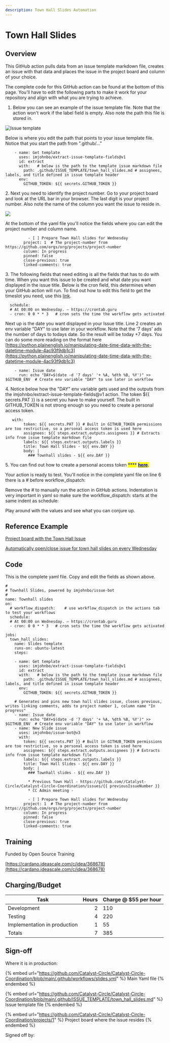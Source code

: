 ```yaml
---
description: Town Hall Slides Automation
---
```


# Town Hall Slides

## Overview

This GitHub action pulls data from an issue template markdown file, creates an issue with that data and places the issue in the project board and column of your choice.

The complete code for this GitHub action can be found at the bottom of this page. You'll have to edit the following parts to make it work for your repository and align with what you are trying to achieve.

1. Below you can see an example of the issue template file. Note that the action won't work if the label field is empty. Also note the path this file is stored in.&#x20;

![Issue template](<../.gitbook/assets/Untitled (3) (1).png>)

Below is where you edit the path that points to your issue template file. Notice that you start the path from ".github/..."

```
    - name: Get template
      uses: imjohnbo/extract-issue-template-fields@v1
      id: extract
      with:   # below is the path to the template issue markdown file
        path: .github/ISSUE_TEMPLATE/town_hall_slides.md # assignees, labels, and title defined in issue template header
      env: 
        GITHUB_TOKEN: ${{ secrets.GITHUB_TOKEN }}
```

2\. Next you need to identify the project number. Go to your project board and look at the URL bar in your browser. The last digit is your project number. Also note the name of the column you want the issue to reside in.

![](<../.gitbook/assets/Untitled (2) (1).png>)

At the bottom of the yaml file you'll notice the fields where you can edit  the project number and column name.

```
          - [ ] Prepare Town Hall slides for Wednesday
        project: 1  # The project-number from https://github.com/orgs/org/projects/project-number
        column: In progress
        pinned: false
        close-previous: true
        linked-comments: true
```

3\. The following fields that need editing is all the fields that has to do with time. When you want this issue to be created and what date you want displayed in the issue title. Below is the cron field, this determines when your GitHub action will run. To find out how to edit this field to get the timeslot you need, use this [link](https://crontab.guru/#0\_0\_\*\_\*\_6).

```
  schedule:
  # At 00:00 on Wednesday. – https://crontab.guru
  - cron: 0 0 * * 3   # cron sets the time the workflow gets activated
```

Next up is the date you want displayed in your Issue title. Line 2 creates an env variable "DAY" to use later in your workflow. Note that the '7 days' ads the number of days to todays date. So the result will be today +7 days. You can do some more reading on the  format here [https://python.plainenglish.io/manipulating-date-time-data-with-the-datetime-module-4ac93f9db1c3](https://python.plainenglish.io/manipulating-date-time-data-with-the-datetime-module-4ac93f9db1c3)

```
    - name: Issue date
      run: echo "DAY=$(date -d '7 days' '+ %A, %dth %B, %Y')" >> $GITHUB_ENV  # Create env variable "DAY" to use later in workflow
```

4\. Notice below how the "DAY" env variable gets used and the outputs from the imjohnbo/extract-issue-template-fields@v1 action. The token $\{{ secrets.PAT \}} is a secret you have to make yourself. The built in GITHUB\_TOKEN is not strong enough so you need to create a personal access token.

```
   with:
        token: ${{ secrets.PAT }} # Built in GITHUB_TOKEN permissions are too restrictive, so a personal access token is used here
        assignees: ${{ steps.extract.outputs.assignees }} # Extracts info from issue template markdown file
        labels: ${{ steps.extract.outputs.labels }}
        title: Town Hall Slides - ${{ env.DAY }}
        body: |
          ### Townhall slides - ${{ env.DAY }}
```

5\. You can find out how to create a personal access token <mark style="color:blue;">****</mark> [<mark style="color:blue;">**here**</mark>](../automation/pat-token.md)<mark style="color:blue;">.</mark>

Your action is ready to test. You'll notice in the complete yaml file on line 6 there is a # before workflow\_dispatch:      &#x20;

Remove the # to manually run the action in GitHub actions. Indentation is very important in yaml so make sure the workflow\_dispatch: starts at the same indent as schedule:

Play around with the values and see what you can conjure up.

## Reference Example

[Project board with the Town Hall Issue](https://github.com/Catalyst-Circle/Catalyst-Circle-Coordination/projects/1)

[Automatically open/close issue for town hall slides on every Wednesday](https://github.com/Catalyst-Circle/Catalyst-Circle-Coordination/blob/main/.github/workflows/slides.yml)

## Code

This is the complete yaml file. Copy and edit the fields as shown above.

```
#
# Townhall Slides, powered by imjohnbo/issue-bot
# 
name: Townhall slides
on:
  # workflow_dispatch:    # use workflow_dispatch in the actions tab to test your workflows
  schedule:
  # At 00:00 on Wednesday. – https://crontab.guru
  - cron: 0 0 * * 3   # cron sets the time the workflow gets activated

jobs:
  town_hall_slides:
    name: Slides template
    runs-on: ubuntu-latest   
    steps:

    - name: Get template
      uses: imjohnbo/extract-issue-template-fields@v1
      id: extract
      with:   # below is the path to the template issue markdown file
        path: .github/ISSUE_TEMPLATE/town_hall_slides.md # assignees, labels, and title defined in issue template header
      env: 
        GITHUB_TOKEN: ${{ secrets.GITHUB_TOKEN }}

    # Generates and pins new town hall slides issue, closes previous, writes linking comments, adds to project number 1, column name "In progress"
    - name: Issue date
      run: echo "DAY=$(date -d '7 days' '+ %A, %dth %B, %Y')" >> $GITHUB_ENV  # Create env variable "DAY" to use later in workflow
    - name: New Slide issue
      uses: imjohnbo/issue-bot@v3
      with:
        token: ${{ secrets.PAT }} # Built in GITHUB_TOKEN permissions are too restrictive, so a personal access token is used here
        assignees: ${{ steps.extract.outputs.assignees }} # Extracts info from issue template markdown file
        labels: ${{ steps.extract.outputs.labels }}
        title: Town Hall Slides - ${{ env.DAY }}
        body: |
          ### Townhall slides - ${{ env.DAY }}
          
          * Previous Town Hall - https://github.com//Catalyst-Circle/Catalyst-Circle-Coordination/issues/{{ previousIssueNumber }}
          * CC Admin meeting - 
          
          - [ ] Prepare Town Hall slides for Wednesday
        project: 1  # The project-number from https://github.com/orgs/org/projects/project-number
        column: In progress
        pinned: false
        close-previous: true
        linked-comments: true
```

## Training

Funded by Open Source Training

[https://cardano.ideascale.com/c/idea/368678](https://cardano.ideascale.com/c/idea/368678)

## Charging/Budget

| Task                         | Hours | Charge @ $55 per hour |
| ---------------------------- | ----: | --------------------- |
| Development                  |     2 | 110                   |
| Testing                      |     4 | 220                   |
| Implementation in production |     1 | 55                    |
| Totals                       |     7 | 385                   |

## Sign-off

Where it is in production:

{% embed url="https://github.com/Catalyst-Circle/Catalyst-Circle-Coordination/blob/main/.github/workflows/slides.yml" %}
Main Yaml file
{% endembed %}

{% embed url="https://github.com/Catalyst-Circle/Catalyst-Circle-Coordination/blob/main/.github/ISSUE_TEMPLATE/town_hall_slides.md" %}
Issue template file
{% endembed %}

{% embed url="https://github.com/Catalyst-Circle/Catalyst-Circle-Coordination/projects/1" %}
Project board where the issue resides
{% endembed %}

Signed off by:
